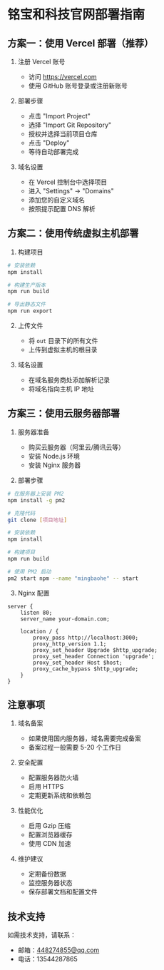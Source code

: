 # 铭宝和科技官网部署指南

## 方案一：使用 Vercel 部署（推荐）

1. 注册 Vercel 账号
   - 访问 https://vercel.com
   - 使用 GitHub 账号登录或注册新账号

2. 部署步骤
   - 点击 "Import Project"
   - 选择 "Import Git Repository"
   - 授权并选择当前项目仓库
   - 点击 "Deploy"
   - 等待自动部署完成

3. 域名设置
   - 在 Vercel 控制台中选择项目
   - 进入 "Settings" -> "Domains"
   - 添加您的自定义域名
   - 按照提示配置 DNS 解析

## 方案二：使用传统虚拟主机部署

1. 构建项目
```bash
# 安装依赖
npm install

# 构建生产版本
npm run build

# 导出静态文件
npm run export
```

2. 上传文件
   - 将 `out` 目录下的所有文件
   - 上传到虚拟主机的根目录

3. 域名设置
   - 在域名服务商处添加解析记录
   - 将域名指向主机 IP 地址

## 方案三：使用云服务器部署

1. 服务器准备
   - 购买云服务器（阿里云/腾讯云等）
   - 安装 Node.js 环境
   - 安装 Nginx 服务器

2. 部署步骤
```bash
# 在服务器上安装 PM2
npm install -g pm2

# 克隆代码
git clone [项目地址]

# 安装依赖
npm install

# 构建项目
npm run build

# 使用 PM2 启动
pm2 start npm --name "mingbaohe" -- start
```

3. Nginx 配置
```nginx
server {
    listen 80;
    server_name your-domain.com;

    location / {
        proxy_pass http://localhost:3000;
        proxy_http_version 1.1;
        proxy_set_header Upgrade $http_upgrade;
        proxy_set_header Connection 'upgrade';
        proxy_set_header Host $host;
        proxy_cache_bypass $http_upgrade;
    }
}
```

## 注意事项

1. 域名备案
   - 如果使用国内服务器，域名需要完成备案
   - 备案过程一般需要 5-20 个工作日

2. 安全配置
   - 配置服务器防火墙
   - 启用 HTTPS
   - 定期更新系统和依赖包

3. 性能优化
   - 启用 Gzip 压缩
   - 配置浏览器缓存
   - 使用 CDN 加速

4. 维护建议
   - 定期备份数据
   - 监控服务器状态
   - 保存部署文档和配置文件

## 技术支持

如需技术支持，请联系：
- 邮箱：448274855@qq.com
- 电话：13544287865 